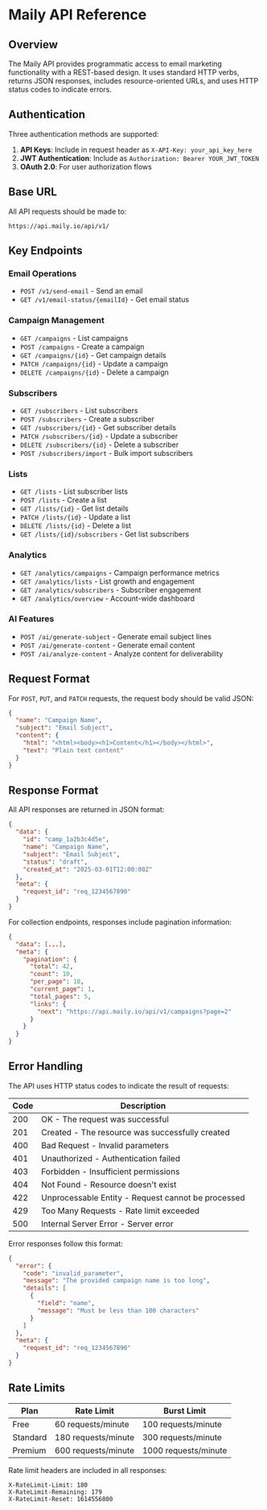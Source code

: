 # Maily API Reference

## Overview

The Maily API provides programmatic access to email marketing functionality with a REST-based design. It uses standard HTTP verbs, returns JSON responses, includes resource-oriented URLs, and uses HTTP status codes to indicate errors.

## Authentication

Three authentication methods are supported:

1. **API Keys**: Include in request header as `X-API-Key: your_api_key_here`
2. **JWT Authentication**: Include as `Authorization: Bearer YOUR_JWT_TOKEN`
3. **OAuth 2.0**: For user authorization flows

## Base URL

All API requests should be made to:

```
https://api.maily.io/api/v1/
```

## Key Endpoints

### Email Operations

- `POST /v1/send-email` - Send an email
- `GET /v1/email-status/{emailId}` - Get email status

### Campaign Management

- `GET /campaigns` - List campaigns
- `POST /campaigns` - Create a campaign
- `GET /campaigns/{id}` - Get campaign details
- `PATCH /campaigns/{id}` - Update a campaign
- `DELETE /campaigns/{id}` - Delete a campaign

### Subscribers

- `GET /subscribers` - List subscribers
- `POST /subscribers` - Create a subscriber
- `GET /subscribers/{id}` - Get subscriber details
- `PATCH /subscribers/{id}` - Update a subscriber
- `DELETE /subscribers/{id}` - Delete a subscriber
- `POST /subscribers/import` - Bulk import subscribers

### Lists

- `GET /lists` - List subscriber lists
- `POST /lists` - Create a list
- `GET /lists/{id}` - Get list details
- `PATCH /lists/{id}` - Update a list
- `DELETE /lists/{id}` - Delete a list
- `GET /lists/{id}/subscribers` - Get list subscribers

### Analytics

- `GET /analytics/campaigns` - Campaign performance metrics
- `GET /analytics/lists` - List growth and engagement
- `GET /analytics/subscribers` - Subscriber engagement
- `GET /analytics/overview` - Account-wide dashboard

### AI Features

- `POST /ai/generate-subject` - Generate email subject lines
- `POST /ai/generate-content` - Generate email content
- `POST /ai/analyze-content` - Analyze content for deliverability

## Request Format

For `POST`, `PUT`, and `PATCH` requests, the request body should be valid JSON:

```json
{
  "name": "Campaign Name",
  "subject": "Email Subject",
  "content": {
    "html": "<html><body><h1>Content</h1></body></html>",
    "text": "Plain text content"
  }
}
```

## Response Format

All API responses are returned in JSON format:

```json
{
  "data": {
    "id": "camp_1a2b3c4d5e",
    "name": "Campaign Name",
    "subject": "Email Subject",
    "status": "draft",
    "created_at": "2025-03-01T12:00:00Z"
  },
  "meta": {
    "request_id": "req_1234567890"
  }
}
```

For collection endpoints, responses include pagination information:

```json
{
  "data": [...],
  "meta": {
    "pagination": {
      "total": 42,
      "count": 10,
      "per_page": 10,
      "current_page": 1,
      "total_pages": 5,
      "links": {
        "next": "https://api.maily.io/api/v1/campaigns?page=2"
      }
    }
  }
}
```

## Error Handling

The API uses HTTP status codes to indicate the result of requests:

| Code | Description |
|------|-------------|
| 200 | OK - The request was successful |
| 201 | Created - The resource was successfully created |
| 400 | Bad Request - Invalid parameters |
| 401 | Unauthorized - Authentication failed |
| 403 | Forbidden - Insufficient permissions |
| 404 | Not Found - Resource doesn't exist |
| 422 | Unprocessable Entity - Request cannot be processed |
| 429 | Too Many Requests - Rate limit exceeded |
| 500 | Internal Server Error - Server error |

Error responses follow this format:

```json
{
  "error": {
    "code": "invalid_parameter",
    "message": "The provided campaign name is too long",
    "details": [
      {
        "field": "name",
        "message": "Must be less than 100 characters"
      }
    ]
  },
  "meta": {
    "request_id": "req_1234567890"
  }
}
```

## Rate Limits

| Plan | Rate Limit | Burst Limit |
|------|------------|-------------|
| Free | 60 requests/minute | 100 requests/minute |
| Standard | 180 requests/minute | 300 requests/minute |
| Premium | 600 requests/minute | 1000 requests/minute |

Rate limit headers are included in all responses:

```
X-RateLimit-Limit: 180
X-RateLimit-Remaining: 179
X-RateLimit-Reset: 1614556800
